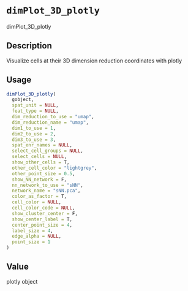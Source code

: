 # `dimPlot_3D_plotly`

dimPlot_3D_plotly


## Description

Visualize cells at their 3D dimension reduction coordinates with plotly


## Usage

```r
dimPlot_3D_plotly(
  gobject,
  spat_unit = NULL,
  feat_type = NULL,
  dim_reduction_to_use = "umap",
  dim_reduction_name = "umap",
  dim1_to_use = 1,
  dim2_to_use = 2,
  dim3_to_use = 3,
  spat_enr_names = NULL,
  select_cell_groups = NULL,
  select_cells = NULL,
  show_other_cells = T,
  other_cell_color = "lightgrey",
  other_point_size = 0.5,
  show_NN_network = F,
  nn_network_to_use = "sNN",
  network_name = "sNN.pca",
  color_as_factor = T,
  cell_color = NULL,
  cell_color_code = NULL,
  show_cluster_center = F,
  show_center_label = T,
  center_point_size = 4,
  label_size = 4,
  edge_alpha = NULL,
  point_size = 1
)
```


## Value

plotly object


